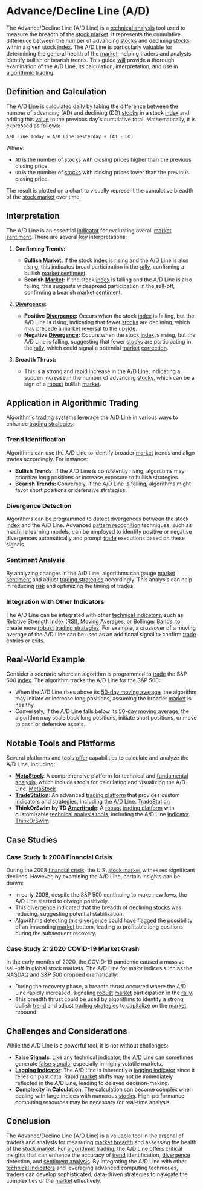 # Advance/Decline Line (A/D)

The Advance/Decline Line (A/D Line) is a [technical analysis](../t/technical_analysis.md) tool used to measure the breadth of the [stock market](../s/stock_market.md). It represents the cumulative difference between the number of advancing [stocks](../s/stock.md) and declining [stocks](../s/stock.md) within a given stock [index](../i/index_instrument.md). The A/D Line is particularly valuable for determining the general health of the [market](../m/market.md), helping traders and analysts identify bullish or bearish trends. This guide [will](../w/will.md) provide a thorough examination of the A/D Line, its calculation, interpretation, and use in [algorithmic trading](../a/accountability.md).

## Definition and Calculation

The A/D Line is calculated daily by taking the difference between the number of advancing (AD) and declining (DD) [stocks](../s/stock.md) in a stock [index](../i/index_instrument.md) and adding this [value](../v/value.md) to the previous day's cumulative total. Mathematically, it is expressed as follows:

```
A/D Line Today = A/D Line Yesterday + (AD - DD)
```

Where:
- `AD` is the number of [stocks](../s/stock.md) with closing prices higher than the previous closing price.
- `DD` is the number of [stocks](../s/stock.md) with closing prices lower than the previous closing price.

The result is plotted on a chart to visually represent the cumulative breadth of the [stock market](../s/stock_market.md) over time.

## Interpretation

The A/D Line is an essential [indicator](../i/indicator.md) for evaluating overall [market sentiment](../m/market_sentiment.md). There are several key interpretations:

1. **Confirming Trends:**
   - **Bullish [Market](../m/market.md):** If the stock [index](../i/index_instrument.md) is rising and the A/D Line is also rising, this indicates broad participation in the [rally](../r/rally.md), confirming a bullish [market sentiment](../m/market_sentiment.md).
   - **Bearish [Market](../m/market.md):** If the stock [index](../i/index_instrument.md) is falling and the A/D Line is also falling, this suggests widespread participation in the sell-off, confirming a bearish [market sentiment](../m/market_sentiment.md).

2. **[Divergence](../d/divergence.md):**
   - **Positive [Divergence](../d/divergence.md):** Occurs when the stock [index](../i/index_instrument.md) is falling, but the A/D Line is rising, indicating that fewer [stocks](../s/stock.md) are declining, which may precede a [market](../m/market.md) [reversal](../r/reversal.md) to the [upside](../u/upside.md).
   - **Negative [Divergence](../d/divergence.md):** Occurs when the stock [index](../i/index_instrument.md) is rising, but the A/D Line is falling, suggesting that fewer [stocks](../s/stock.md) are participating in the [rally](../r/rally.md), which could signal a potential [market](../m/market.md) [correction](../c/correction.md).

3. **Breadth Thrust:**
   - This is a strong and rapid increase in the A/D Line, indicating a sudden increase in the number of advancing [stocks](../s/stock.md), which can be a sign of a [robust](../r/robust.md) bullish [market](../m/market.md).

## Application in Algorithmic Trading

[Algorithmic trading](../a/accountability.md) systems [leverage](../l/leverage.md) the A/D Line in various ways to enhance [trading strategies](../t/trading_strategies.md):

### Trend Identification

Algorithms can use the A/D Line to identify broader [market](../m/market.md) trends and align trades accordingly. For instance:
- **Bullish Trends:** If the A/D Line is consistently rising, algorithms may prioritize long positions or increase exposure to bullish strategies.
- **Bearish Trends:** Conversely, if the A/D Line is falling, algorithms might favor short positions or defensive strategies.

### Divergence Detection

Algorithms can be programmed to detect divergences between the stock [index](../i/index_instrument.md) and the A/D Line. Advanced [pattern recognition](../p/pattern_recognition.md) techniques, such as machine learning models, can be employed to identify positive or negative divergences automatically and prompt [trade](../t/trade.md) executions based on these signals.

### Sentiment Analysis

By analyzing changes in the A/D Line, algorithms can gauge [market sentiment](../m/market_sentiment.md) and adjust [trading strategies](../t/trading_strategies.md) accordingly. This analysis can help in reducing [risk](../r/risk.md) and optimizing the timing of trades.

### Integration with Other Indicators

The A/D Line can be integrated with other [technical indicators](../t/technical_indicator.md), such as [Relative Strength](../r/relative_strength.md) [Index](../i/index_instrument.md) (RSI), Moving Averages, or [Bollinger Bands](../b/bollinger_band.md), to create more [robust](../r/robust.md) [trading strategies](../t/trading_strategies.md). For example, a crossover of a moving average of the A/D Line can be used as an additional signal to confirm [trade](../t/trade.md) entries or exits.

## Real-World Example

Consider a scenario where an algorithm is programmed to [trade](../t/trade.md) the S&P 500 [index](../i/index_instrument.md). The algorithm tracks the A/D Line for the S&P 500:
- When the A/D Line rises above its [50-day moving average](../1/50-day_moving_average.md), the algorithm may initiate or increase long positions, assuming the broader [market](../m/market.md) is healthy.
- Conversely, if the A/D Line falls below its [50-day moving average](../1/50-day_moving_average.md), the algorithm may scale back long positions, initiate short positions, or move to cash or defensive assets.

## Notable Tools and Platforms

Several platforms and tools [offer](../o/offer.md) capabilities to calculate and analyze the A/D Line, including:

- **[MetaStock](../m/metastock.md)**: A comprehensive platform for technical and [fundamental analysis](../f/fundamental_analysis.md), which includes tools for calculating and visualizing the A/D Line. [MetaStock](https://www.metastock.com/)
- **[TradeStation](../t/tradestation.md)**: An advanced [trading platform](../t/trading_platform.md) that provides custom indicators and strategies, including the A/D Line. [TradeStation](https://www.tradestation.com/)
- **ThinkOrSwim by TD [Ameritrade](../a/ameritrade.md)**: A [robust](../r/robust.md) [trading platform](../t/trading_platform.md) with customizable [technical analysis tools](../t/technical_analysis_tools.md), including the A/D Line [indicator](../i/indicator.md). [ThinkOrSwim](https://www.tdameritrade.com/tools-and-platforms/thinkorswim.page)

## Case Studies

### Case Study 1: 2008 Financial Crisis

During the 2008 [financial crisis](../f/financial_crisis.md), the U.S. [stock market](../s/stock_market.md) witnessed significant declines. However, by examining the A/D Line, certain insights can be drawn:
- In early 2009, despite the S&P 500 continuing to make new lows, the A/D Line started to diverge positively.
- This [divergence](../d/divergence.md) indicated that the breadth of declining [stocks](../s/stock.md) was reducing, suggesting potential stabilization.
- Algorithms detecting this [divergence](../d/divergence.md) could have flagged the possibility of an impending [market](../m/market.md) bottom, leading to profitable long positions during the subsequent recovery.

### Case Study 2: 2020 COVID-19 Market Crash

In the early months of 2020, the COVID-19 pandemic caused a massive sell-off in global stock markets. The A/D Line for major indices such as the [NASDAQ](../n/nasdaq.md) and S&P 500 dropped dramatically:
- During the recovery phase, a breadth thrust occurred where the A/D Line rapidly increased, signaling [robust](../r/robust.md) [market](../m/market.md) participation in the [rally](../r/rally.md).
- This breadth thrust could be used by algorithms to identify a strong bullish [trend](../t/trend.md) and adjust [trading strategies](../t/trading_strategies.md) to [capitalize](../c/capitalize.md) on the [market](../m/market.md) rebound.

## Challenges and Considerations

While the A/D Line is a powerful tool, it is not without challenges:
- **[False Signals](../f/false_signals_in_trading.md)**: Like any technical [indicator](../i/indicator.md), the A/D Line can sometimes generate [false signals](../f/false_signals_in_trading.md), especially in highly volatile markets.
- **[Lagging Indicator](../l/lagging_indicator.md)**: The A/D Line is inherently a [lagging indicator](../l/lagging_indicator.md) since it relies on past data. Rapid [market](../m/market.md) shifts may not be immediately reflected in the A/D Line, leading to delayed decision-making.
- **Complexity in Calculation**: The calculation can become complex when dealing with large indices with numerous [stocks](../s/stock.md). High-performance computing resources may be necessary for real-time analysis.

## Conclusion

The Advance/Decline Line (A/D Line) is a valuable tool in the arsenal of traders and analysts for measuring [market breadth](../m/market_breadth.md) and assessing the health of the [stock market](../s/stock_market.md). For [algorithmic trading](../a/accountability.md), the A/D Line offers critical insights that can enhance the accuracy of [trend](../t/trend.md) identification, [divergence](../d/divergence.md) detection, and [sentiment analysis](../s/sentiment_analysis.md). By integrating the A/D Line with other [technical indicators](../t/technical_indicator.md) and leveraging advanced computing techniques, traders can develop sophisticated, data-driven strategies to navigate the complexities of the [market](../m/market.md) effectively.